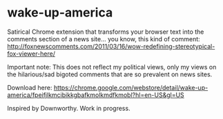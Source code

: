# wake-up-america
Satirical Chrome extension that transforms your browser text into the comments section of a news site... you know, this kind of comment: http://foxnewscomments.com/2011/03/16/wow-redefining-stereotypical-fox-viewer-here/ 

Important note: This does not reflect my political views, only my views on the hilarious/sad bigoted comments that are so prevalent on news sites.

Download here: https://chrome.google.com/webstore/detail/wake-up-america/fpeifjlkmcibikkgbafkmolkmdfkmobl?hl=en-US&gl=US 

Inspired by Downworthy. Work in progress.
